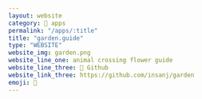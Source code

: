 ```yaml
---
layout: website
category: 🏬 apps
permalink: "/apps/:title"
title: "garden.guide"
type: "WEBSITE"
website_img: garden.png
website_line_one: animal crossing flower guide
website_line_three: 🎢 Github
website_link_three: https://github.com/insanj/garden
emoji: 💐
---
```

